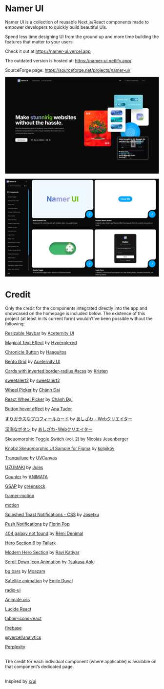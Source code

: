 # Namer UI
Namer UI is a collection of reusable Next.js/React components made to empower developers to quickly build beautiful UIs.

Spend less time designing UI from the ground up and more time building the features that matter to your users.

Check it out at https://namer-ui.vercel.app

The outdated version is hosted at: https://namer-ui.netlify.app/

SourceForge page: https://sourceforge.net/projects/namer-ui/

![Alt Landing Page](https://raw.githubusercontent.com/Northstrix/namer-ui/refs/heads/main/screenshots/landing-page.png)

![Alt Components Page](https://raw.githubusercontent.com/Northstrix/namer-ui/refs/heads/main/screenshots/components-page.png)

# Credit

Only the credit for the components integrated directly into the app and showcased on the homepage is included below.
The existence of this project (at least in its current form) wouldn’t’ve been possible without the following:

[Resizable Navbar](https://ui.aceternity.com/components/resizable-navbar) by [Aceternity UI](https://ui.aceternity.com/)

[Magical Text Effect](https://codepen.io/Hyperplexed/pen/YzeOLYe) by [Hyperplexed](https://codepen.io/Hyperplexed)

[Chronicle Button](https://codepen.io/Haaguitos/pen/OJrVZdJ) by [Haaguitos](https://codepen.io/Haaguitos)

[Bento Grid](https://ui.aceternity.com/components/bento-grid) by [Aceternity UI](https://ui.aceternity.com/)

[Cards with inverted border-radius #scss](https://codepen.io/kristen17/pen/pomgrKp) by [Kristen](https://codepen.io/kristen17)

[sweetalert2](https://github.com/sweetalert2/sweetalert2) by [sweetalert2](https://github.com/sweetalert2)

[Wheel Picker](https://21st.dev/ncdai/wheel-picker/default) by [Chánh Đại](https://21st.dev/ncdai)

[React Wheel Picker](https://www.npmjs.com/package/@ncdai/react-wheel-picker) by [Chánh Đại](https://github.com/ncdai)

[Button hover effect](https://codepen.io/thebabydino/pen/PoxVZWg) by [Ana Tudor](https://codepen.io/thebabydino)

[すりガラスなプロフィールカード](https://codepen.io/ash_creator/pen/zYaPZLB) by [あしざわ - Webクリエイター](https://codepen.io/ash_creator)

[深海なボタン](https://codepen.io/ash_creator/pen/GRGZYyV) by [あしざわ - Webクリエイター](https://codepen.io/ash_creator)

[Skeuomorphic Toggle Switch (vol. 2)](https://codepen.io/nicolasjesenberger/pen/NWOyxyO) by [Nicolas Jesenberger](https://codepen.io/nicolasjesenberger)

[Knóbz Skeuomorphic UI Sample for Figma](https://dribbble.com/shots/14326768-Kn-bz-Skeuomorphic-UI-Sample-for-Figma) by [kolpikov](https://dribbble.com/despoth)

[Tranquiluxe](https://uvcanvas.com/docs/components/tranquiluxe) by [UVCanvas](https://uvcanvas.com/)

[UZUMAKI](https://codepen.io/Alansdead/pen/zxGyOmx) by [Jules](https://codepen.io/Alansdead)

[Counter](https://animata.design/docs/text/counter) by [ANIMATA](https://animata.design/)

[GSAP](https://github.com/greensock/GSAP) by [greensock](https://github.com/greensock)

[framer-motion](https://www.npmjs.com/package/framer-motion)

[motion](https://www.npmjs.com/package/motion)

[Splashed Toast Notifications - CSS](https://codepen.io/josetxu/pen/OJGXdzY) by [Josetxu](https://codepen.io/josetxu/pen/OJGXdzY)

[Push Notifications](https://codepen.io/FlorinPop17/pen/xxORmaB) by [Florin Pop](https://codepen.io/FlorinPop17)

[404 galaxy not found](https://codepen.io/remid/pen/YOVawm) by [Rémi Denimal](https://codepen.io/remid)

[Hero Section 6](https://21st.dev/meschacirung/hero-section-6/default) by [Tailark](https://21st.dev/tailark)

[Modern Hero Section](https://21st.dev/ravikatiyar162/modern-hero-section/default) by [Ravi Katiyar](https://21st.dev/ravikatiyar)

[Scroll Down Icon Animation](https://codepen.io/TKS31/pen/gOaKaxx) by [Tsukasa Aoki](https://codepen.io/TKS31)

[bg bars](https://21st.dev/to_be_deleted/bg-bars/default) by [Moazam](https://21st.dev/muhammadnadeemmn9485134)

[Satellite animation](https://codepen.io/Emile_Dvl/pen/RwVeVy) by [Emile Duval](https://codepen.io/Emile_Dvl)

[radix-ui](https://www.npmjs.com/package/radix-ui)

[Animate.css](https://www.npmjs.com/package/animate.css)

[Lucide React](https://www.npmjs.com/package/lucide-react)

[tabler-icons-react](https://www.npmjs.com/package/tabler-icons-react)

[firebase](https://www.npmjs.com/package/firebase)

[@vercel/analytics](https://www.npmjs.com/package/@vercel/analytics)

[Perplexity](https://www.perplexity.ai/)

</br>
The credit for each individual component (where applicable) is available on that component’s dedicated page.
</br></br>

Inspired by [x/ui](https://ui.3x.gl/)
